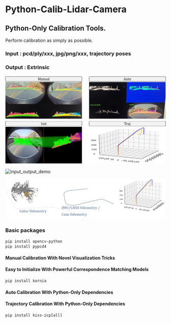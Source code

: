 # Python-Calib-Lidar-Camera
## Python-Only Calibration Tools.
Perform calibration as simply as possible.
### Input : pcd/ply/xxx, jpg/png/xxx, trajectory poses
### Output : Extrinsic

![framework_demo](assets/framework.jpg)

![input_output_demo](assets/inout.jpg)

![traj_demo](assets/traj_pipeline.jpg)
### Basic packages
```
pip install opencv-python
pip install pypcd4
```
#### Manual Calibration With Novel Visualization Tricks
#### Easy to Initialize With Powerful Correspondence Matching Models
```
pip install kornia
```
#### Auto Calibration With Python-Only Dependencies
#### Trajectory Calibration With Python-Only Dependencies
```
pip install kiss-icp[all]
```


